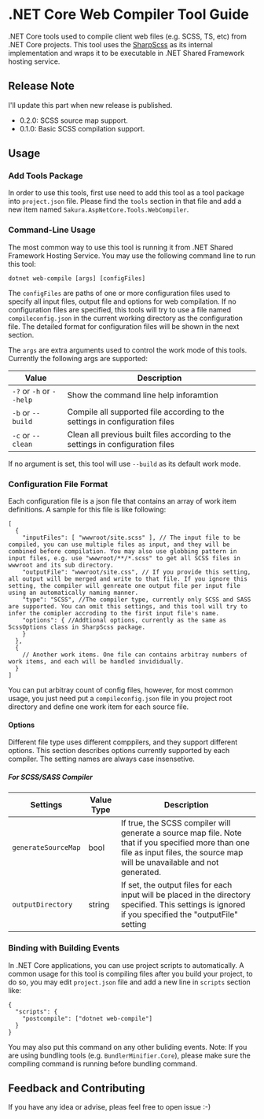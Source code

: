 # .NET Core Web Compiler Tool Guide
.NET Core tools used to compile client web files (e.g. SCSS, TS, etc) from .NET Core projects. This tool uses the [SharpScss](https://www.nuget.org/packages/SharpScss/) as its internal implementation and wraps it to be executable in .NET Shared Framework hosting service.

## Release Note

I'll update this part when new release is published.

- 0.2.0: SCSS source map support.
- 0.1.0: Basic SCSS compilation support.

## Usage

### Add Tools Package
In order to use this tools, first use need to add this tool as a tool package into `project.json` file. Please find the `tools` section in that file and add a new item named `Sakura.AspNetCore.Tools.WebCompiler`.

### Command-Line Usage
The most common way to use this tool is running it from .NET Shared Framework Hosting Service. You may use the following command line to run this tool:
```CMD
dotnet web-compile [args] [configFiles]
```
The `configFiles` are paths of one or more configuration files used to specify all input files, output file and options for web compilation. If no configuration files are specified, this tools will try to use a file named `compileconfig.json` in the current working directory as the configuration file. The detailed format for configuration files will be shown in the next section.  

The `args` are extra arguments used to control the work mode of this tools. Currently the following args are supported:

Value|Description
-----|-----------
`-?` or `-h` or `--help`|Show the command line help inforamtion
`-b` or `--build`|Compile all supported file according to the settings in configuration files
`-c` or `--clean`|Clean all previous built files according to the settings in configuration files

If no argument is set, this tool will use `--build` as its default work mode.

### Configuration File Format
Each configuration file is a json file that contains an array of work item definitions. A sample for this file is like following:
```JS
[
  {
    "inputFiles": [ "wwwroot/site.scss" ], // The input file to be compiled, you can use multiple files as input, and they will be combined before compilation. You may also use globbing pattern in input files, e.g. use "wwwroot/**/*.scss" to get all SCSS files in wwwroot and its sub directory. 
    "outputFile": "wwwroot/site.css", // If you provide this setting, all output will be merged and write to that file. If you ignore this setting, the compiler will genreate one output file per input file using an automatically naming manner.
    "type": "SCSS", //The compiler type, currently only SCSS and SASS are supported. You can omit this settings, and this tool will try to infer the comipler accroding to the first input file's name.
    "options": { //Addtional options, currently as the same as ScssOptions class in SharpScss package.
    }
  },
  {
    // Another work items. One file can contains arbitray numbers of work items, and each will be handled invididually.
  }
]
```
You can put arbitray count of config files, however, for most common usage, you just need put a `compileconfig.json` file in you project root directory and define one work item for each source file.

#### Options

Different file type uses different comppilers, and they support different options. This section describes options currently supported by each compiler. The setting names are always case insensetive.

##### For SCSS/SASS Compiler

Settings|Value Type|Description
--------|----------|-----------
`generateSourceMap`|bool|If true, the SCSS compiler will generate a source map file. Note that if you specified more than one file as input files, the source map will be unavailable and not generated.
`outputDirectory`|string|If set, the output files for each input will be placed in the directory specified. This settings is ignored if you specified the "outputFile" setting

### Binding with Building Events
In .NET Core applications, you can use project scripts to automatically. A common usage for this tool is compiling files after you build your project, to do so, you may edit `project.json` file and add a new line in `scripts` section like:
```JS
{
  "scripts": {
    "postcompile": ["dotnet web-compile"]
  }
}
```
You may also put this command on any other buliding events. Note: If you are using bundling tools (e.g. `BundlerMinifier.Core`), please make sure the compiling command is running before bundling command.

## Feedback and Contributing
If you have any idea or advise, pleas feel free to open issue :-)
